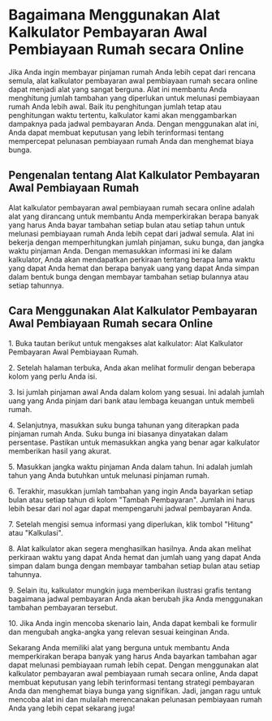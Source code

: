 Bagaimana Menggunakan Alat Kalkulator Pembayaran Awal Pembiayaan Rumah secara Online
====================================================================================

Jika Anda ingin membayar pinjaman rumah Anda lebih cepat dari rencana semula, alat kalkulator pembayaran awal pembiayaan rumah secara online dapat menjadi alat yang sangat berguna. Alat ini membantu Anda menghitung jumlah tambahan yang diperlukan untuk melunasi pembiayaan rumah Anda lebih awal. Baik itu penghitungan jumlah tetap atau penghitungan waktu tertentu, kalkulator kami akan menggambarkan dampaknya pada jadwal pembayaran Anda. Dengan menggunakan alat ini, Anda dapat membuat keputusan yang lebih terinformasi tentang mempercepat pelunasan pembiayaan rumah Anda dan menghemat biaya bunga.

Pengenalan tentang Alat Kalkulator Pembayaran Awal Pembiayaan Rumah
-------------------------------------------------------------------

Alat kalkulator pembayaran awal pembiayaan rumah secara online adalah alat yang dirancang untuk membantu Anda memperkirakan berapa banyak yang harus Anda bayar tambahan setiap bulan atau setiap tahun untuk melunasi pembiayaan rumah Anda lebih cepat dari jadwal semula. Alat ini bekerja dengan memperhitungkan jumlah pinjaman, suku bunga, dan jangka waktu pinjaman Anda. Dengan memasukkan informasi ini ke dalam kalkulator, Anda akan mendapatkan perkiraan tentang berapa lama waktu yang dapat Anda hemat dan berapa banyak uang yang dapat Anda simpan dalam bentuk bunga dengan membayar tambahan setiap bulannya atau setiap tahunnya.

Cara Menggunakan Alat Kalkulator Pembayaran Awal Pembiayaan Rumah secara Online
-------------------------------------------------------------------------------

1\. Buka tautan berikut untuk mengakses alat kalkulator: Alat Kalkulator Pembayaran Awal Pembiayaan Rumah.

2\. Setelah halaman terbuka, Anda akan melihat formulir dengan beberapa kolom yang perlu Anda isi.

3\. Isi jumlah pinjaman awal Anda dalam kolom yang sesuai. Ini adalah jumlah uang yang Anda pinjam dari bank atau lembaga keuangan untuk membeli rumah.

4\. Selanjutnya, masukkan suku bunga tahunan yang diterapkan pada pinjaman rumah Anda. Suku bunga ini biasanya dinyatakan dalam persentase. Pastikan untuk memasukkan angka yang benar agar kalkulator memberikan hasil yang akurat.

5\. Masukkan jangka waktu pinjaman Anda dalam tahun. Ini adalah jumlah tahun yang Anda butuhkan untuk melunasi pinjaman rumah.

6\. Terakhir, masukkan jumlah tambahan yang ingin Anda bayarkan setiap bulan atau setiap tahun di kolom "Tambah Pembayaran". Jumlah ini harus lebih besar dari nol agar dapat mempengaruhi jadwal pembayaran Anda.

7\. Setelah mengisi semua informasi yang diperlukan, klik tombol "Hitung" atau "Kalkulasi".

8\. Alat kalkulator akan segera menghasilkan hasilnya. Anda akan melihat perkiraan waktu yang dapat Anda hemat dan jumlah uang yang dapat Anda simpan dalam bunga dengan membayar tambahan setiap bulan atau setiap tahunnya.

9\. Selain itu, kalkulator mungkin juga memberikan ilustrasi grafis tentang bagaimana jadwal pembayaran Anda akan berubah jika Anda menggunakan tambahan pembayaran tersebut.

10\. Jika Anda ingin mencoba skenario lain, Anda dapat kembali ke formulir dan mengubah angka-angka yang relevan sesuai keinginan Anda.

Sekarang Anda memiliki alat yang berguna untuk membantu Anda memperkirakan berapa banyak yang harus Anda bayarkan tambahan agar dapat melunasi pembiayaan rumah lebih cepat. Dengan menggunakan alat kalkulator pembayaran awal pembiayaan rumah secara online, Anda dapat membuat keputusan yang lebih terinformasi tentang strategi pembayaran Anda dan menghemat biaya bunga yang signifikan. Jadi, jangan ragu untuk mencoba alat ini dan mulailah merencanakan pelunasan pembiayaan rumah Anda yang lebih cepat sekarang juga!